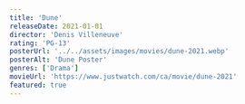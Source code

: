 ```yaml
---
title: 'Dune'
releaseDate: 2021-01-01
director: 'Denis Villeneuve'
rating: 'PG-13'
posterUrl: '../../assets/images/movies/dune-2021.webp'
posterAlt: 'Dune Poster'
genres: ['Drama']
movieUrl: 'https://www.justwatch.com/ca/movie/dune-2021'
featured: true
---
```

